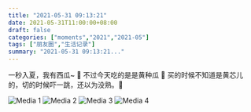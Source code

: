 ```yaml
---
title: "2021-05-31 09:13:21"
date: 2021-05-31T11:00:00+08:00
draft: false
categories: ["moments","2021","2021-05"]
tags: ["朋友圈","生活记录"]
summary: "2021-05-31 09:13:21..."
---
```


一秒入夏，我有西瓜~ 🍉
不过今天吃的是是黄种瓜 🤤
买的时候不知道是黄芯儿的，切的时候吓一跳，还以为没熟。🤭

![Media 1](/Moments/photos/2021-05-31/202105310913210.jpg)
![Media 2](/Moments/photos/2021-05-31/202105310913211.jpg)
![Media 3](/Moments/photos/2021-05-31/202105310913212.jpg)
![Media 4](/Moments/photos/2021-05-31/202105310913213.jpg)

